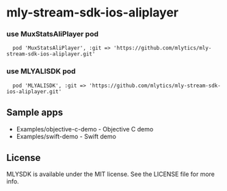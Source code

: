 # mly-stream-sdk-ios-aliplayer

### use MuxStatsAliPlayer pod 
```
  pod 'MuxStatsAliPlayer', :git => 'https://github.com/mlytics/mly-stream-sdk-ios-aliplayer.git'
```

### use MLYALISDK pod 

```
  pod 'MLYALISDK', :git => 'https://github.com/mlytics/mly-stream-sdk-ios-aliplayer.git'
```

## Sample apps
* Examples/objective-c-demo - Objective C demo
* Examples/swift-demo - Swift demo

## License

MLYSDK is available under the MIT license. See the LICENSE file for more info.